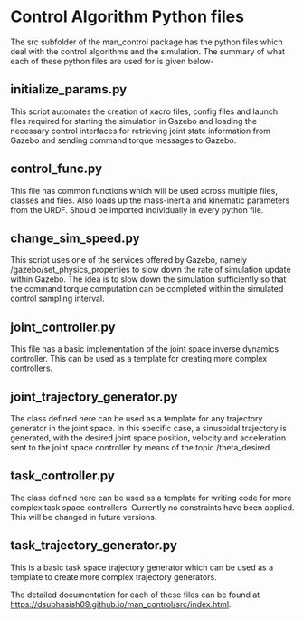# Control Algorithm Python files
The src subfolder of the man_control package has the python files which deal with the control algorithms and the simulation. The summary of what each of these python files are used for is given below-
## initialize_params.py
This script automates the creation of xacro files, config files and launch files required for starting the simulation in Gazebo and loading the necessary control interfaces for retrieving joint state information from Gazebo and sending command torque messages to Gazebo.
## control_func.py
This file has common functions which will be used across multiple files, classes and files. Also loads up the mass-inertia and kinematic parameters from the URDF. Should be imported individually in every python file.
## change_sim_speed.py
This script uses one of the services offered by Gazebo, namely /gazebo/set_physics_properties to slow down the rate of simulation update within Gazebo. The idea is to slow down the simulation sufficiently so that the command torque computation can be completed within the simulated control sampling interval.
## joint_controller.py
This file has a basic implementation of the joint space inverse dynamics controller. This can be used as a template for creating more complex controllers.
## joint_trajectory_generator.py
The class defined here can be used as a template for any trajectory generator in the joint space. In this specific case, a sinusoidal trajectory is generated, with the desired joint space position, velocity and acceleration sent to the joint space controller by means of the topic /theta_desired.
## task_controller.py
The class defined here can be used as a template for writing code for more complex task space controllers. Currently no constraints have been applied. This will be changed in future versions.
## task_trajectory_generator.py
This is a basic task space trajectory generator which can be used as a template to create more complex trajectory generators.

The detailed documentation for each of these files can be found at https://dsubhasish09.github.io/man_control/src/index.html.
